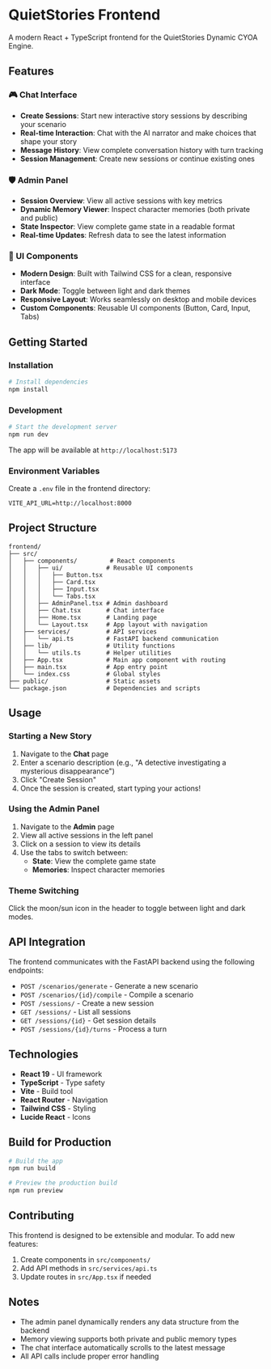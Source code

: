 # QuietStories Frontend

A modern React + TypeScript frontend for the QuietStories Dynamic CYOA Engine.

## Features

### 🎮 Chat Interface
- **Create Sessions**: Start new interactive story sessions by describing your scenario
- **Real-time Interaction**: Chat with the AI narrator and make choices that shape your story
- **Message History**: View complete conversation history with turn tracking
- **Session Management**: Create new sessions or continue existing ones

### 🛡️ Admin Panel
- **Session Overview**: View all active sessions with key metrics
- **Dynamic Memory Viewer**: Inspect character memories (both private and public)
- **State Inspector**: View complete game state in a readable format
- **Real-time Updates**: Refresh data to see the latest information

### 🎨 UI Components
- **Modern Design**: Built with Tailwind CSS for a clean, responsive interface
- **Dark Mode**: Toggle between light and dark themes
- **Responsive Layout**: Works seamlessly on desktop and mobile devices
- **Custom Components**: Reusable UI components (Button, Card, Input, Tabs)

## Getting Started

### Installation

```bash
# Install dependencies
npm install
```

### Development

```bash
# Start the development server
npm run dev
```

The app will be available at `http://localhost:5173`

### Environment Variables

Create a `.env` file in the frontend directory:

```env
VITE_API_URL=http://localhost:8000
```

## Project Structure

```
frontend/
├── src/
│   ├── components/         # React components
│   │   ├── ui/            # Reusable UI components
│   │   │   ├── Button.tsx
│   │   │   ├── Card.tsx
│   │   │   ├── Input.tsx
│   │   │   └── Tabs.tsx
│   │   ├── AdminPanel.tsx # Admin dashboard
│   │   ├── Chat.tsx       # Chat interface
│   │   ├── Home.tsx       # Landing page
│   │   └── Layout.tsx     # App layout with navigation
│   ├── services/          # API services
│   │   └── api.ts         # FastAPI backend communication
│   ├── lib/               # Utility functions
│   │   └── utils.ts       # Helper utilities
│   ├── App.tsx            # Main app component with routing
│   ├── main.tsx           # App entry point
│   └── index.css          # Global styles
├── public/                # Static assets
└── package.json           # Dependencies and scripts
```

## Usage

### Starting a New Story

1. Navigate to the **Chat** page
2. Enter a scenario description (e.g., "A detective investigating a mysterious disappearance")
3. Click "Create Session"
4. Once the session is created, start typing your actions!

### Using the Admin Panel

1. Navigate to the **Admin** page
2. View all active sessions in the left panel
3. Click on a session to view its details
4. Use the tabs to switch between:
   - **State**: View the complete game state
   - **Memories**: Inspect character memories

### Theme Switching

Click the moon/sun icon in the header to toggle between light and dark modes.

## API Integration

The frontend communicates with the FastAPI backend using the following endpoints:

- `POST /scenarios/generate` - Generate a new scenario
- `POST /scenarios/{id}/compile` - Compile a scenario
- `POST /sessions/` - Create a new session
- `GET /sessions/` - List all sessions
- `GET /sessions/{id}` - Get session details
- `POST /sessions/{id}/turns` - Process a turn

## Technologies

- **React 19** - UI framework
- **TypeScript** - Type safety
- **Vite** - Build tool
- **React Router** - Navigation
- **Tailwind CSS** - Styling
- **Lucide React** - Icons

## Build for Production

```bash
# Build the app
npm run build

# Preview the production build
npm run preview
```

## Contributing

This frontend is designed to be extensible and modular. To add new features:

1. Create components in `src/components/`
2. Add API methods in `src/services/api.ts`
3. Update routes in `src/App.tsx` if needed

## Notes

- The admin panel dynamically renders any data structure from the backend
- Memory viewing supports both private and public memory types
- The chat interface automatically scrolls to the latest message
- All API calls include proper error handling

